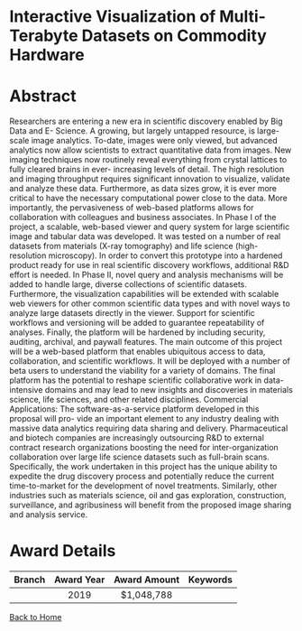 
Interactive Visualization of Multi-Terabyte Datasets on Commodity Hardware
==========================================================================

# Abstract


Researchers are entering a new era in scientific discovery enabled by Big Data and E- Science. A growing, but largely untapped resource, is large-scale image analytics. To-date, images were only viewed, but advanced analytics now allow scientists to extract quantitative data from images. New imaging techniques now routinely reveal everything from crystal lattices to fully cleared brains in ever- increasing levels of detail. The high resolution and imaging throughput requires significant innovation to visualize, validate and analyze these data. Furthermore, as data sizes grow, it is ever more critical to have the necessary computational power close to the data. More importantly, the pervasiveness of web-based platforms allows for collaboration with colleagues and business associates. In Phase I of the project, a scalable, web-based viewer and query system for large scientific image and tabular data was developed. It was tested on a number of real datasets from materials (X-ray tomography) and life science (high-resolution microscopy). In order to convert this prototype into a hardened product ready for use in real scientific discovery workflows, additional R&D effort is needed. In Phase II, novel query and analysis mechanisms will be added to handle large, diverse collections of scientific datasets. Furthermore, the visualization capabilities will be extended with scalable web viewers for other common scientific data types and with novel ways to analyze large datasets directly in the viewer. Support for scientific workflows and versioning will be added to guarantee repeatability of analyses. Finally, the platform will be hardened by including security, auditing, archival, and paywall features. The main outcome of this project will be a web-based platform that enables ubiquitous access to data, collaboration, and scientific workflows. It will be deployed with a number of beta users to understand the viability for a variety of domains. The final platform has the potential to reshape scientific collaborative work in data-intensive domains and may lead to new insights and discoveries in materials science, life sciences, and other related disciplines. Commercial Applications: The software-as-a-service platform developed in this proposal will pro- vide an important element to any industry dealing with massive data analytics requiring data sharing and delivery. Pharmaceutical and biotech companies are increasingly outsourcing R&D to external contract research organizations boosting the need for inter-organization collaboration over large life science datasets such as full-brain scans. Specifically, the work undertaken in this project has the unique ability to expedite the drug discovery process and potentially reduce the current time-to-market for the development of novel treatments. Similarly, other industries such as materials science, oil and gas exploration, construction, surveillance, and agribusiness will benefit from the proposed image sharing and analysis service.  

# Award Details

|Branch|Award Year|Award Amount|Keywords|
| :---: | :---: | :---: | :---: |
||2019|$1,048,788||
  
  


[Back to Home](https://github.com/chrischow/dod_sbir_awards#775)